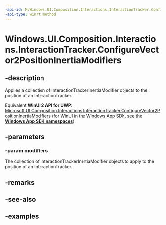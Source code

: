 ```yaml
---
-api-id: M:Windows.UI.Composition.Interactions.InteractionTracker.ConfigureVector2PositionInertiaModifiers(Windows.Foundation.Collections.IIterable{Windows.UI.Composition.Interactions.InteractionTrackerVector2InertiaModifier})
-api-type: winrt method
---
```


<!-- Method syntax.
public void InteractionTracker.ConfigureVector2PositionInertiaModifiers(IIterable<InteractionTrackerVector2InertiaModifier> modifiers)
-->

# Windows.UI.Composition.Interactions.InteractionTracker.ConfigureVector2PositionInertiaModifiers

## -description

Applies a collection of InteractionTrackerInertiaModifier objects to the position of an InteractionTracker.

Equivalent **WinUI 2 API for UWP**: [Microsoft.UI.Composition.Interactions.InteractionTracker.ConfigureVector2PositionInertiaModifiers](/windows/winui/api/microsoft.ui.composition.interactions.interactiontracker.configurevector2positioninertiamodifiers) (for WinUI in the [Windows App SDK](/windows/apps/windows-app-sdk/), see the **[Windows App SDK namespaces](/windows/windows-app-sdk/api/winrt/)**).

## -parameters
### -param modifiers

The collection of InteractionTrackerInertiaModifier objects to apply to the position of an InteractionTracker.

## -remarks

## -see-also

## -examples

